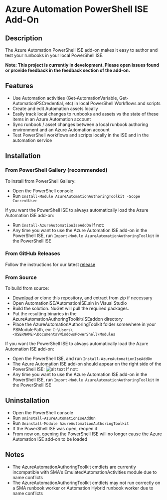 # Azure Automation PowerShell ISE Add-On

## Description

The Azure Automation PowerShell ISE add-on makes it easy to author and test your runbooks in your local PowerShell ISE.

**Note: This project is currently in development. Please open issues found or provide feedback in the feedback section of the add-on.**

## Features
* Use Automation activities (Get-AutomationVariable, Get-AutomationPSCredential, etc) in local PowerShell Workflows and scripts
* Create and edit Automation assets locally
* Easily track local changes to runbooks and assets vs the state of these items in an Azure Automation account
* Sync runbook / asset changes between a local runbook authoring environment and an Azure Automation account
* Test PowerShell workflows and scripts locally in the ISE and in the automation service


## Installation

### From PowerShell Gallery (recommended)
To install from PowerShell Gallery:
* Open the PowerShell console
* Run `Install-Module AzureAutomationAuthoringToolkit -Scope CurrentUser`

If you want the PowerShell ISE to always automatically load the Azure Automation ISE add-on:
* Run `Install-AzureAutomationIseAddOn`
If not:
* Any time you want to use the Azure Automation ISE add-on in the PowerShell ISE, run `Import-Module AzureAutomationAuthoringToolkit` in the PowerShell ISE

### From GitHub Releases
Follow the instructions for our latest [release](https://github.com/azureautomation/azure-automation-ise-addon/releases)

### From Source
To build from source:
* [Download](https://github.com/azureautomation/azure-automation-ise-addon/archive/master.zip) or clone this repository, and extract from zip if necessary
* Open AutomationISE/AutomationISE.sln in Visual Studio
* Build the solution. NuGet will pull the required packages.
* Put the resulting binaries in the AzureAutomationAuthoringToolkit/ISEaddon directory
* Place the AzureAutomationAuthoringToolkit folder somewhere in your PSModulePath, ex: `C:\Users\<USERNAME>\Documents\WindowsPowerShell\Modules`

If you want the PowerShell ISE to always automatically load the Azure Automation ISE add-on:
* Open the PowerShell ISE, and run `Install-AzureAutomationIseAddOn`
* The Azure Automation ISE add-on should appear on the right side of the PowerShell ISE:
![alt text](https://github.com/azureautomation/azure-automation-ise-addon/blob/master/Screenshots/Automation-Add-On.png " Azure Automation Add-On")
If not:
* Any time you want to use the Azure Automation ISE add-on in the PowerShell ISE, run `Import-Module AzureAutomationAuthoringToolkit` in the PowerShell ISE


## Uninstallation

* Open the PowerShell console
* Run `Uninstall-AzureAutomationIseAddOn`
* Run `Uninstall-Module AzureAutomationAuthoringToolkit`
* If the PowerShell ISE was open, reopen it
* From now on, opening the PowerShell ISE will no longer cause the Azure Automation ISE add-on to be loaded

## Notes
* The AzureAutomationAuthoringToolkit cmdlets are currently incompatible with SMA's EmulatedAutomationActivities module due to name conflicts
* The AzureAutomationAuthoringToolkit cmdlets may not run correctly on a SMA runbook worker or Automation Hybrid runbook worker due to name conflicts

